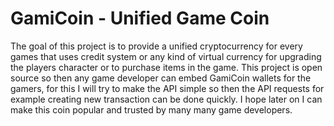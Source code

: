 # GamiCoin - Unified Game Coin
The goal of this project is to provide a unified cryptocurrency for every games that uses credit system or any kind of virtual currency for upgrading the players character or to purchase items in the game. This project is open source so then any game developer can embed GamiCoin wallets for the gamers, for this I will try to make the API simple so then the API requests for example creating new transaction  can be done quickly. I hope later on I can make this coin popular and trusted by many many game developers.